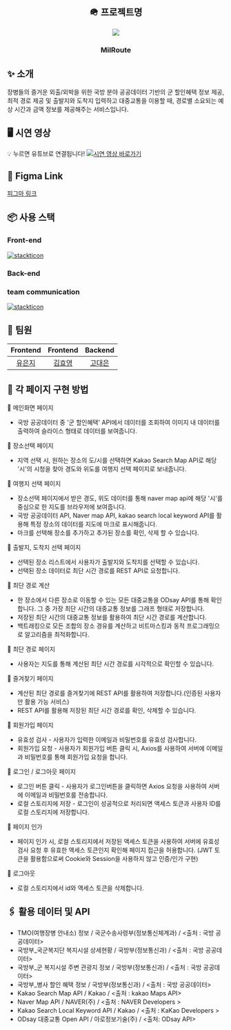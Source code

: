 <div align="center">
  
## 🪖 프로젝트명
<img  src="https://avatars.githubusercontent.com/u/136772838?s=200&v=4"/>
<h3>MilRoute</h3>
</div>

## ✨ 소개
장병들의 즐거운 외출/외박을 위한 국방 분야 공공데이터 기반의 군 할인혜택 정보 제공, 최적 경로 제공 및 출발지와 도착지 입력하고 대중교통을 이용할 때, 경로별 소요되는 예상 시간과 금액 정보를 제공해주는 서비스입니다.

## 🖥️ 시연 영상
💡 누르면 유튜브로 연결됩니다!
[![시연 영상 바로가기](http://img.youtube.com/vi/WEgfeWAgKgo/0.jpg)](https://www.youtube.com/watch?v=WEgfeWAgKgo)

## 🎨 Figma Link
[피그마 링크](https://www.figma.com/file/lXc6aYQlxV0PVZXufmd8mU/TP1Team-WireFrame-%26-Design?type=design&mode=design&t=5Ky5CC1RDYy9AtbN-0)

## 📦 사용 스택
### Front-end

[![stackticon](https://firebasestorage.googleapis.com/v0/b/stackticon-81399.appspot.com/o/images%2F1695882466636?alt=media&token=ca596cb3-ce85-4f84-b4fd-b2fbbfa6ec09)](https://github.com/msdio/stackticon)

### Back-end

### team communication
[![stackticon](https://firebasestorage.googleapis.com/v0/b/stackticon-81399.appspot.com/o/images%2F1695882346285?alt=media&token=15e8e304-87a2-44b3-bfe5-38983a7c6abf)](https://github.com/msdio/stackticon)

## 👥 팀원
|                   Frontend                    |                      Frontend                       |                     Backend                      | 
| :------------------------------------------: | :------------------------------------------------: | :----------------------------------------------: | 
|  [유은지](https://github.com/y00eunji)  |  [김효영](https://github.com/gyduddl)  |  [고대은](https://github.com/summerlunaa)  | 

## 📝 각 페이지 구현 방법
📄 메인화면 페이지
- 국방 공공데이터 중 '군 할인혜택' API에서 데이터를 조회하여 이미지 내 데이터를 출력하여 슬라이스 형태로 데이터를 보여줍니다.
  
📄 장소선택 페이지
-  지역 선택 시, 원하는 장소의 도/시를 선택하면 Kakao Search Map API로 해당 '시'의 시청을 찾아 경도와 위도를 여행지 선택 페이지로 보내줍니다.
  
  
📄 여행지 선택 페이지
- 장소선택 페이지에서 받은 경도, 위도 데이터를 통해 naver map api에 해당 '시'를 중심으로 한 지도를 브라우저에 보여줍니다.
- 국방 공공데이터 API, Naver map API, kakao search local keyword API를 활용해 특정 장소의 데이터를 지도에 마크로 표시해줍니다.  
- 마크를 선택해 장소를 추가하고 추가된 장소를 확인, 삭제 할 수 있습니다.


📄 출발지, 도착지 선택 페이지 
- 선택된 장소 리스트에서 사용자가 출발지와 도착지를 선택할 수 있습니다.
- 선택된 장소 데이터로 최단 시간 경로를 REST API로 요청합니다.

📄 최단 경로 계산
- 한 장소에서 다른 장소로 이동할 수 있는 모든 대중교통을 ODsay API를 통해 확인합니다. 그 중 가장 최단 시간의 대중교통 정보를 그래프 형태로 저장합니다.
- 저장된 최단 시간의 대중교통 정보를 활용하여 최단 시간 경로를 계산합니다.
- 백트래킹으로 모든 조합의 장소 경유를 계산하고 비트마스킹과 동적 프로그래밍으로 알고리즘을 최적화합니다.

📄 최단 경로 페이지
- 사용자는 지도를 통해 계산된 최단 시간 경로를 시각적으로 확인할 수 있습니다.

📄 즐겨찾기 페이지
- 계산된 최단 경로를 즐겨찾기에 REST API를 활용하여 저장합니다.(인증된 사용자만 활용 가능 서비스) 
- REST API를 활용해 저장된 최단 시간 경로를 확인, 삭제할 수 있습니다.

📄 회원가입 페이지
- 유효성 검사 - 사용자가 입력한 이메일과 비밀번호를 유효성 검사합니다.
- 회원가입 요청 - 사용자가 회원가입 버튼 클릭 시, Axios를 사용하여 서버에 이메일과 비밀번호를 통해 회원가입 요청을 합니다.

📄 로그인 / 로그아웃 페이지
- 로그인 버튼 클릭 - 사용자가 로그인버튼을 클릭하면 Axios 요청을 사용하여 서버에 이메일과 비밀번호를 전송합니다.
- 로컬 스토리지에 저장 - 로그인이 성공적으로 처리되면 액세스 토큰과 사용자 ID를 로컬 스토리지에 저장합니다.

📄 페이지 인가
- 페이지 인가 시, 로컬 스토리지에서 저장된 액세스 토큰을 사용하여 서버에 유효성 검사 요청 후 유효한 액세스 토큰인지 확인해 페이지 접근을 허용합니다. (JWT 토큰을 활용함으로써 Cookie와 Session을 사용하지 않고 인증/인가 구현) 

📄 로그아웃
- 로컬 스토리지에서 id와 액세스 토큰을 삭제합니다.

## 🖇️ 활용 데이터 및 API
- TMO(여행장병 안내소) 정보 / 국군수송사령부(정보통신체계과) / <출처 : 국방 공공데이터>
- 국방부_국군복지단 복지시설 상세현황 / 국방부(정보통신과) / <출처 : 국방 공공데이터>
- 국방부_군 복지시설 주변 관광지 정보 / 국방부(정보통신과) / <출처 : 국방 공공데이터>
- 국방부_병사 할인 혜택 정보 / 국방부(정보통신과) / <출처 : 국방 공공데이터>
- Kakao Search Map API / Kakao / <출처 : kakao Maps API>
- Naver Map API / NAVER(주) / <출처 : NAVER Developers >
- Kakao Search Local Keyword API / Kakao / <출처 : KaKao Developers >
- ODsay 대중교통 Open API / 아로정보기술(주) / <출처: ODsay API>
